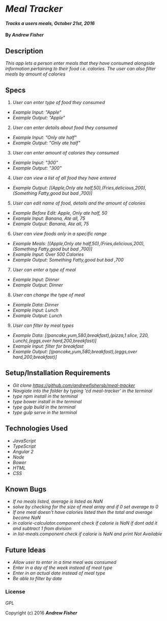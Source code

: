 # _Meal Tracker_

#### _Tracks a users meals, October 21st, 2016_

#### By _**Andrew Fisher**_

## Description

_This app lets a person enter meals that they have consumed alongside information pertaining to their food i.e. calories. The user can also filter meals by amount of calories_


## Specs
1. _User can enter type of food they consumed_
  * _Example Input: "Apple"_
  * _Example Output: "Apple"_
2. _User can enter details about food they consumed_
  * _Example Input: "Only ate half"_
  * _Example Output: "Only ate half"_
3. _User can enter amount of calories they consumed_
  * _Example Input: "300"_
  * _Example Output: "300"_
4. _User can view a list of all food they have entered_
  * _Example Output: [(Apple,Only ate half,50),(Fries,delicious,200),(Something Fatty,good but bad ,700)]_
5. _User can edit name of food, details and the amount of calories_
  * _Example Before Edit: Apple, Only ate half, 50_
  * _Example Input: Banana, Ate all, 75_
  * _Example Output: Banana, Ate all, 75_
6. _User can view foods only in a specific range_
  * _Example Meals: [(Apple,Only ate half,50),(Fries,delicious,200),(Something Fatty,good but bad ,700)]_
  * _Example Input: Over 500 Calories_
  * _Example Output: Something Fatty,good but bad ,700_
7. _User can enter a type of meal_
  * _Example Input: Dinner_
  * _Example Output: Dinner_
8. _User can change the type of meal_
  * _Example Data: Dinner_
  * _Example Input: Lunch_
  * _Example Output: Lunch_
9. _User can filter by meal types_
  * _Example Data: [(pancake,yum,580,breakfast),(pizza,1 slice, 220, Lunch),(eggs,over hard,200,breakfast)]_
  * _Example Input: filter for breakfast_
  * _Example Output: [(pancake,yum,580,breakfast),(eggs,over hard,200,breakfast)]_



## Setup/Installation Requirements

* _Git clone https://github.com/andrewfishersb/meal-tracker_
* _Navgiate into the folder by typing 'cd meal-tracker' in the terminal_
* _type npm install in the terminal_
* _type bower install in the terminal_
* _type gulp build in the terminal_
* _type gulp serve in the terminal_


## Technologies Used

* _JavaScript_
* _TypeScript_
* _Angular 2_
* _Node_
* _Bower_
* _HTML_
* _CSS_

## Known Bugs
* _If no meals listed, average is listed as NaN_
 * _solve by checking for the size of meal array and if 0 set average to 0_
* _If one meal doesn't have calories listed then the total and average become NaN_
 * _in calorie-calculator.component check if calorie is NaN if dont add it and subtract 1 from division_
  * _in list-meals.component check if calorie is NaN and print Not Available_
  
## Future Ideas
* _Allow user to enter in a time meal was consumed_
* _Enter in a day of the week instead of meal type_
* _Enter in an actual date instead of meal type_
 * _Be able to filter by date_


### License

*GPL*

Copyright (c) 2016 **_Andrew Fisher_**
